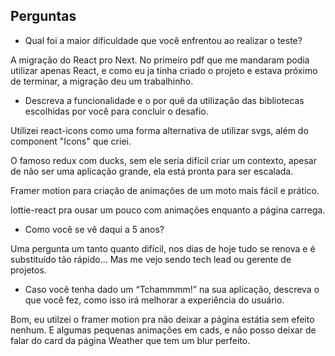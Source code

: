 ## Perguntas

- Qual foi a maior dificuldade que você enfrentou ao realizar o teste?

A migração do React pro Next. No primeiro pdf que me mandaram podia utilizar apenas React, e como eu ja tinha criado o projeto e estava próximo de terminar, a migração deu um trabalhinho.

- Descreva a funcionalidade e o por quê da utilização das bibliotecas
escolhidas por você para concluir o desafio.

Utilizei react-icons como uma forma alternativa de utilizar svgs, além do component "Icons" que criei.

O famoso redux com ducks, sem ele seria difícil criar um contexto, apesar de não ser uma aplicação grande, ela está pronta para ser escalada.

Framer motion para criação de animações de um moto mais fácil e prático.

lottie-react pra ousar um pouco com animações enquanto a página carrega. 

- Como você se vê daqui a 5 anos?

Uma pergunta um tanto quanto difícil, nos dias de hoje tudo se renova e é substituído tão rápido... Mas me vejo sendo tech lead ou gerente de projetos.

- Caso você tenha dado um “Tchammmm!” na sua aplicação, descreva o
que você fez, como isso irá melhorar a experiência do usuário.

Bom, eu utilzei o framer motion pra não deixar a página estátia sem efeito nenhum. E algumas pequenas animações em cads, e não posso deixar de falar do card da página Weather que tem um blur perfeito.
